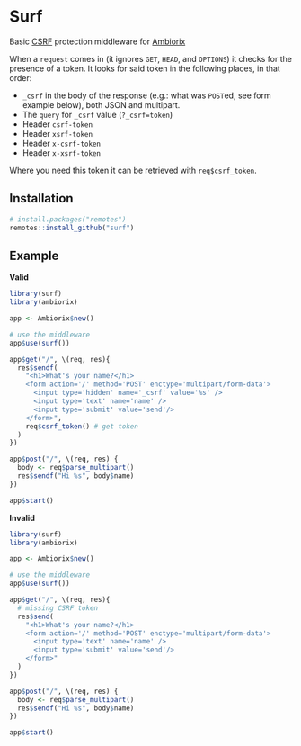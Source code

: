 # Surf

Basic 
[CSRF](https://en.wikipedia.org/wiki/Cross-site_request_forgery)
protection middleware for
[Ambiorix](https://ambiorix.dev)

When a `request` comes in (it ignores `GET`, `HEAD`, and `OPTIONS`)
it checks for the presence of a token.
It looks for said token in the following places, in that order:

- `_csrf` in the body of the response 
(e.g.: what was `POST`ed, see form example below),
both JSON and multipart.
- The `query` for `_csrf` value (`?_csrf=token`)
- Header `csrf-token`
- Header `xsrf-token`
- Header `x-csrf-token`
- Header `x-xsrf-token`

Where you need this token it can be retrieved with
`req$csrf_token`.

## Installation

``` r
# install.packages("remotes")
remotes::install_github("surf")
```

## Example

__Valid__

``` r
library(surf)
library(ambiorix)

app <- Ambiorix$new()

# use the middleware
app$use(surf())

app$get("/", \(req, res){
  res$sendf(
    "<h1>What's your name?</h1>
    <form action='/' method='POST' enctype='multipart/form-data'>
      <input type='hidden' name='_csrf' value='%s' />
      <input type='text' name='name' />
      <input type='submit' value='send'/>
    </form>",
    req$csrf_token() # get token
  )
})

app$post("/", \(req, res) {
  body <- req$parse_multipart()
  res$sendf("Hi %s", body$name)
})

app$start()
```

__Invalid__

``` r
library(surf)
library(ambiorix)

app <- Ambiorix$new()

# use the middleware
app$use(surf())

app$get("/", \(req, res){
  # missing CSRF token
  res$send(
    "<h1>What's your name?</h1>
    <form action='/' method='POST' enctype='multipart/form-data'>
      <input type='text' name='name' />
      <input type='submit' value='send'/>
    </form>"
  )
})

app$post("/", \(req, res) {
  body <- req$parse_multipart()
  res$sendf("Hi %s", body$name)
})

app$start()
```
